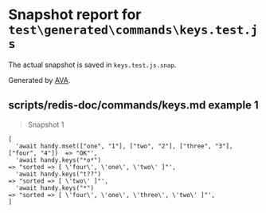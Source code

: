 # Snapshot report for `test\generated\commands\keys.test.js`

The actual snapshot is saved in `keys.test.js.snap`.

Generated by [AVA](https://ava.li).

## scripts/redis-doc/commands/keys.md example 1

> Snapshot 1

    [
      'await handy.mset(["one", "1"], ["two", "2"], ["three", "3"], ["four", "4"])  => "OK"',
      'await handy.keys("*o*")                                                      => "sorted => [ \'four\', \'one\', \'two\' ]"',
      'await handy.keys("t??")                                                      => "sorted => [ \'two\' ]"',
      'await handy.keys("*")                                                        => "sorted => [ \'four\', \'one\', \'three\', \'two\' ]"',
    ]
